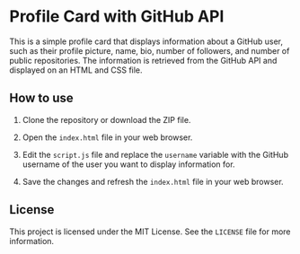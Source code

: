 # Profile Card with GitHub API

This is a simple profile card that displays information about a GitHub user, such as their profile picture, name, bio, number of followers, and number of public repositories. The information is retrieved from the GitHub API and displayed on an HTML and CSS file.

## How to use

1. Clone the repository or download the ZIP file.

2. Open the `index.html` file in your web browser.

3. Edit the `script.js` file and replace the `username` variable with the GitHub username of the user you want to display information for.

4. Save the changes and refresh the `index.html` file in your web browser.



## License

This project is licensed under the MIT License. See the `LICENSE` file for more information.

